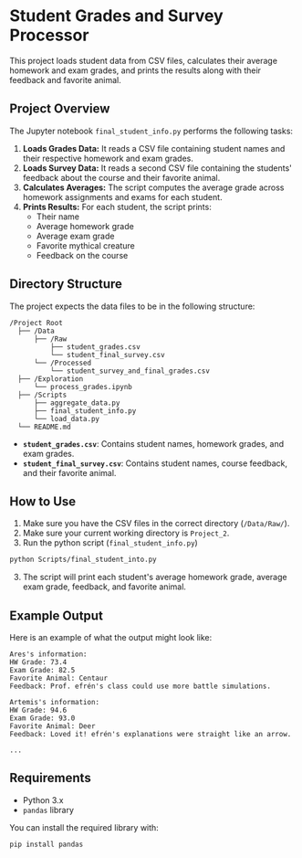 # Student Grades and Survey Processor

This project loads student data from CSV files, calculates their average homework and exam grades, and prints the results along with their feedback and favorite animal.

## Project Overview

The Jupyter notebook `final_student_info.py` performs the following tasks:
1. **Loads Grades Data:** It reads a CSV file containing student names and their respective homework and exam grades.
2. **Loads Survey Data:** It reads a second CSV file containing the students' feedback about the course and their favorite animal.
3. **Calculates Averages:** The script computes the average grade across homework assignments and exams for each student.
4. **Prints Results:** For each student, the script prints:
   - Their name
   - Average homework grade
   - Average exam grade
   - Favorite mythical creature
   - Feedback on the course

## Directory Structure
The project expects the data files to be in the following structure:
```
/Project Root
  ├── /Data
      ├── /Raw
          ├── student_grades.csv
          └── student_final_survey.csv
      └── /Processed
          └── student_survey_and_final_grades.csv
  ├── /Exploration
      └── process_grades.ipynb
  ├── /Scripts
      ├── aggregate_data.py
      ├── final_student_info.py
      └── load_data.py
  └── README.md
```

- **`student_grades.csv`**: Contains student names, homework grades, and exam grades.
- **`student_final_survey.csv`**: Contains student names, course feedback, and their favorite animal.

## How to Use

1. Make sure you have the CSV files in the correct directory (`/Data/Raw/`).
2. Make sure your current working directory is `Project_2`.
2. Run the python script (`final_student_info.py`)
```bash
python Scripts/final_student_into.py
```
3. The script will print each student's average homework grade, average exam grade, feedback, and favorite animal.

## Example Output

Here is an example of what the output might look like:
```
Ares's information:
HW Grade: 73.4
Exam Grade: 82.5
Favorite Animal: Centaur
Feedback: Prof. efrén's class could use more battle simulations.

Artemis's information:
HW Grade: 94.6
Exam Grade: 93.0
Favorite Animal: Deer
Feedback: Loved it! efrén's explanations were straight like an arrow.

...
```

## Requirements

- Python 3.x
- `pandas` library

You can install the required library with:
```bash
pip install pandas
```
